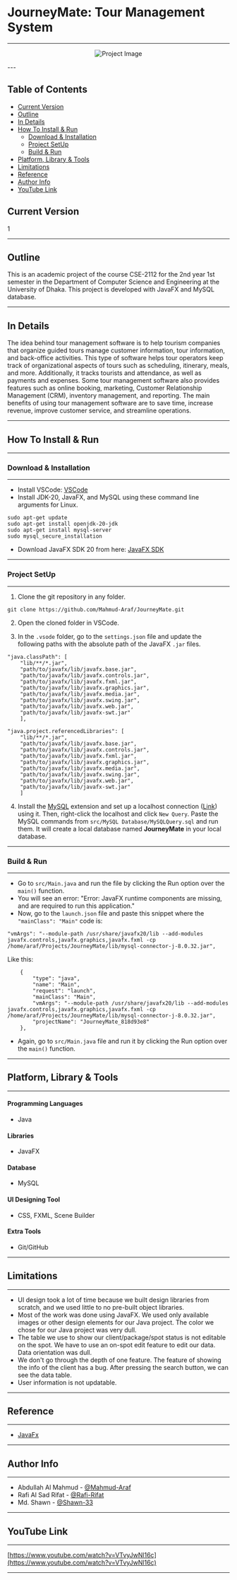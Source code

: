 # JourneyMate: Tour Management System
---
<p align="center">
  <img src="src/img/cover.jpeg" alt="Project Image">
</p>
---

## Table of Contents
- [Current Version](#current-version)
- [Outline](#outline)
- [In Details](#in-details)
- [How To Install & Run](#how-to-install--run)
  - [Download & Installation](#download--installation)
  - [Project SetUp](#project-setup)
  - [Build & Run](#build--run)
- [Platform, Library & Tools](#platform-library--tools)
- [Limitations](#limitations)
- [Reference](#reference)
- [Author Info](#author-info)
- [YouTube Link](#youtube-link)

## Current Version
1

---

## Outline
This is an academic project of the course CSE-2112 for the 2nd year 1st semester in the Department of Computer Science and Engineering at the University of Dhaka. This project is developed with JavaFX and MySQL database.

---

## In Details
The idea behind tour management software is to help tourism companies that organize guided tours manage customer information, tour information, and back-office activities. This type of software helps tour operators keep track of organizational aspects of tours such as scheduling, itinerary, meals, and more. Additionally, it tracks tourists and attendance, as well as payments and expenses. Some tour management software also provides features such as online booking, marketing, Customer Relationship Management (CRM), inventory management, and reporting. The main benefits of using tour management software are to save time, increase revenue, improve customer service, and streamline operations.

---

## How To Install & Run
---
### Download & Installation
---
- Install VSCode: [VSCode](https://code.visualstudio.com/download)
- Install JDK-20, JavaFX, and MySQL using these command line arguments for Linux.
~~~
sudo apt-get update
sudo apt-get install openjdk-20-jdk 
sudo apt-get install mysql-server
sudo mysql_secure_installation
~~~
- Download JavaFX SDK 20 from here: [JavaFX SDK](https://openjfx.io)
---

### Project SetUp
---
1. Clone the git repository in any folder.
```
git clone https://github.com/Mahmud-Araf/JourneyMate.git
```

2. Open the cloned folder in VSCode.

3. In the `.vsode` folder, go to the `settings.json` file and update the following paths with the absolute path of the JavaFX `.jar` files.
```
"java.classPath": [
    "lib/**/*.jar",
    "path/to/javafx/lib/javafx.base.jar",
    "path/to/javafx/lib/javafx.controls.jar",
    "path/to/javafx/lib/javafx.fxml.jar",
    "path/to/javafx/lib/javafx.graphics.jar",
    "path/to/javafx/lib/javafx.media.jar",
    "path/to/javafx/lib/javafx.swing.jar",
    "path/to/javafx/lib/javafx.web.jar",
    "path/to/javafx/lib/javafx-swt.jar"
    ],
```
```
"java.project.referencedLibraries": [
    "lib/**/*.jar",
    "path/to/javafx/lib/javafx.base.jar",
    "path/to/javafx/lib/javafx.controls.jar",
    "path/to/javafx/lib/javafx.fxml.jar",
    "path/to/javafx/lib/javafx.graphics.jar",
    "path/to/javafx/lib/javafx.media.jar",
    "path/to/javafx/lib/javafx.swing.jar",
    "path/to/javafx/lib/javafx.web.jar",
    "path/to/javafx/lib/javafx-swt.jar"
    ]
```

4. Install the [MySQL](https://marketplace.visualstudio.com/items?itemName=formulahendry.vscode-mysql) extension and set up a localhost connection ([Link](https://youtu.be/wzdCpJY6Y4c)) using it. Then, right-click the localhost and click `New Query`. Paste the MySQL commands from `src/MySQL Database/MySQLQuery.sql` and run them. It will create a local database named **JourneyMate** in your local database.

---

### Build & Run
---
- Go to `src/Main.java` and run the file by clicking the Run option over the `main()` function.
- You will see an error: "Error: JavaFX runtime components are missing, and are required to run this application."
- Now, go to the `launch.json` file and paste this snippet where the `"mainClass": "Main"` code is:
```
"vmArgs": "--module-path /usr/share/javafx20/lib --add-modules javafx.controls,javafx.graphics,javafx.fxml -cp /home/araf/Projects/JourneyMate/lib/mysql-connector-j-8.0.32.jar",
```
Like this:
```
    {
        "type": "java",
        "name": "Main",
        "request": "launch",
        "mainClass": "Main",
        "vmArgs": "--module-path /usr/share/javafx20/lib --add-modules javafx.controls,javafx.graphics,javafx.fxml -cp /home/araf/Projects/JourneyMate/lib/mysql-connector-j-8.0.32.jar",
        "projectName": "JourneyMate_818d93e8"
    },
```
- Again, go to `src/Main.java` file and run it by clicking the Run option over the `main()` function.

---

## Platform, Library & Tools
---
#### Programming Languages

- Java

#### Libraries

- JavaFX

#### Database

- MySQL

#### UI Designing Tool

- CSS, FXML, Scene Builder

#### Extra Tools

- Git/GitHub

---

## Limitations
---
- UI design took a lot of time because we built design libraries from scratch, and we used little to no pre-built object libraries.
- Most of the work was done using JavaFX. We used only available images or other design elements for our Java project. The color we chose for our Java project was very dull.
- The table we use to show our client/package/spot status is not editable on the spot. We have to use an on-spot edit feature to edit our data. Data orientation was dull.
- We don't go through the depth of one feature. The feature of showing the info of the client has a bug. After pressing the search button, we can see the data table.
- User information is not updatable.

---

## Reference
---
- [JavaFx](https://openjfx.io/)

---

## Author Info
---
- Abdullah Al Mahmud - [@Mahmud-Araf](https://github.com/Mahmud-Araf)
- Rafi Al Sad Rifat - [@Rafi-Rifat](https://github.com/Rafi-Rifat)
- Md. Shawn - [@Shawn-33](https://github.com/Shawn-33)

---

## YouTube Link
---
[https://www.youtube.com/watch?v=VTvyJwNl16c](https://www.youtube.com/watch?v=VTvyJwNl16c)

---
